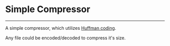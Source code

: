 # Simple Compressor

---

A simple compressor, which utilizes [Huffman coding](https://en.wikipedia.org/wiki/Huffman_coding).

Any file could be encoded/decoded to compress it's size.